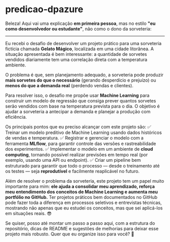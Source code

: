 # predicao-dpazure

Beleza! Aqui vai uma explicação **em primeira pessoa**, mas no estilo **"eu como desenvolvedor ou estudante"**, não como o dono da sorveteria:

---

Eu recebi o desafio de desenvolver um projeto prático para uma sorveteria fictícia chamada **Gelato Mágico**, localizada em uma cidade litorânea. A situação apresentada é bem interessante: a quantidade de sorvetes vendidos diariamente tem uma correlação direta com a temperatura ambiente.

O problema é que, sem planejamento adequado, a sorveteria pode produzir **mais sorvetes do que o necessário** (gerando desperdício e prejuízo) ou **menos do que a demanda real** (perdendo vendas e clientes).

Para resolver isso, o desafio me propõe usar **Machine Learning** para construir um modelo de regressão que consiga prever quantos sorvetes serão vendidos com base na temperatura prevista para o dia. O objetivo é ajudar a sorveteria a antecipar a demanda e planejar a produção com eficiência.

Os principais pontos que eu preciso alcançar com este projeto são:
✅ Treinar um modelo preditivo de Machine Learning usando dados históricos de vendas e temperatura.
✅ Registrar e gerenciar o modelo com a ferramenta **MLflow**, para garantir controle das versões e rastreabilidade dos experimentos.
✅ Implementar o modelo em um ambiente de **cloud computing**, tornando possível realizar previsões em tempo real (por exemplo, usando uma API ou endpoint).
✅ Criar um pipeline bem estruturado para garantir que todo o processo — desde o treinamento até os testes — seja **reprodutível** e facilmente reaplicável no futuro.

Além de resolver o problema da sorveteria, este projeto tem um papel muito importante para mim: **ele ajuda a consolidar meu aprendizado, reforça meu entendimento dos conceitos de Machine Learning e aumenta meu portfólio no GitHub.** Ter projetos práticos bem documentados no GitHub pode fazer toda a diferença em processos seletivos e entrevistas técnicas, mostrando não apenas que eu estudei os conceitos, mas que sei aplicá-los em situações reais. 😎

Se quiser, posso até montar um passo a passo aqui, com a estrutura do repositório, dicas de README e sugestões de melhorias para deixar esse projeto mais robusto. Quer que eu organize isso para você? 🚀
